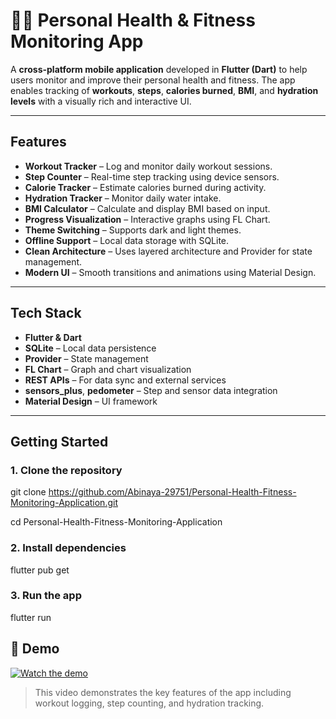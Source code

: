 # 🏋️‍♀️ Personal Health & Fitness Monitoring App

A **cross-platform mobile application** developed in **Flutter (Dart)** to help users monitor and improve their personal health and fitness. The app enables tracking of **workouts**, **steps**, **calories burned**, **BMI**, and **hydration levels** with a visually rich and interactive UI.

---

## Features

- **Workout Tracker** – Log and monitor daily workout sessions.
- **Step Counter** – Real-time step tracking using device sensors.
- **Calorie Tracker** – Estimate calories burned during activity.
- **Hydration Tracker** – Monitor daily water intake.
- **BMI Calculator** – Calculate and display BMI based on input.
- **Progress Visualization** – Interactive graphs using FL Chart.
- **Theme Switching** – Supports dark and light themes.
- **Offline Support** – Local data storage with SQLite.
- **Clean Architecture** – Uses layered architecture and Provider for state management.
- **Modern UI** – Smooth transitions and animations using Material Design.

---

## Tech Stack

- **Flutter & Dart**
- **SQLite** – Local data persistence
- **Provider** – State management
- **FL Chart** – Graph and chart visualization
- **REST APIs** – For data sync and external services
- **sensors_plus**, **pedometer** – Step and sensor data integration
- **Material Design** – UI framework

---

##  Getting Started

### 1. Clone the repository

git clone https://github.com/Abinaya-29751/Personal-Health-Fitness-Monitoring-Application.git

cd Personal-Health-Fitness-Monitoring-Application

### 2. Install dependencies

flutter pub get

### 3. Run the app

flutter run

## 🎥 Demo

[![Watch the demo](https://encrypted-tbn0.gstatic.com/images?q=tbn:ANd9GcTqhLzaPNJKkTL20xfyMy_yuPx91oTz6TxIytYChkQxbz_4WWe_5WV6yChsU4y7kjtBdxw&usqp=CAU)]([https://drive.google.com/file/d/1ifTKyM5wXdEkkeAaYZLvtIUcB3BsXk4J/view?usp=sharing](https://drive.google.com/file/d/1nkQusH5ZKakwCGbn_bzur1RkyIaNROoX/view?usp=sharing))

> This video demonstrates the key features of the app including workout logging, step counting, and hydration tracking.



